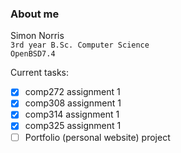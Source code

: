 ### About me
  Simon Norris    
  `3rd year B.Sc. Computer Science`    
  `OpenBSD7.4`    

Current tasks:  
- [x] comp272 assignment 1 
- [x] comp308 assignment 1 
- [x] comp314 assignment 1 
- [x] comp325 assignment 1 
- [ ] Portfolio (personal website) project
<!--
**Ibenksy/Ibenksy** is a ✨ _special_ ✨ repository because its `README.md` (this file) appears on your GitHub profile.

Here are some ideas to get you started:

- 🔭 I’m currently working on ...
- 🌱 I’m currently learning ...
- 👯 I’m looking to collaborate on ...
- 🤔 I’m looking for help with ...
- 💬 Ask me about ...
- 📫 How to reach me: ...
- 😄 Pronouns: ...
- ⚡ Fun fact: ...
-->
